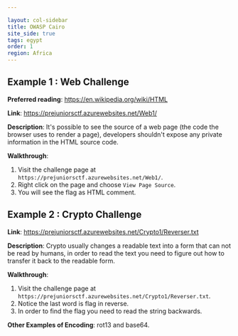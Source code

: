 ```yaml
---

layout: col-sidebar
title: OWASP Cairo
site_side: true
tags: egypt
order: 1
region: Africa
---
```


## Example 1 : Web Challenge

**Preferred reading**: https://en.wikipedia.org/wiki/HTML

**Link**: https://prejuniorsctf.azurewebsites.net/Web1/

**Description**: It's possible to see the source of a web page (the code the browser uses to render a page), developers shouldn't expose any private information in the HTML source code.

**Walkthrough**:
1. Visit the challenge page at `https://prejuniorsctf.azurewebsites.net/Web1/`.
2. Right click on the page and choose `View Page Source`.
3. You will see the flag as HTML comment.

## Example 2 : Crypto Challenge

**Link**: https://prejuniorsctf.azurewebsites.net/Crypto1/Reverser.txt

**Description**: Crypto usually changes a readable text into a form that can not be read by humans, in order to read the text you need to figure out how to transfer it back to the readable form.

**Walkthrough**:
1. Visit the challenge page at `https://prejuniorsctf.azurewebsites.net/Crypto1/Reverser.txt`.
2. Notice the last word is flag in reverse.
3. In order to find the flag you need to read the string backwards.

**Other Examples of Encoding**: rot13 and base64.

